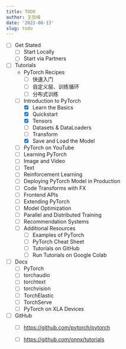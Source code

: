 ```yaml
---
title: TODO
author: 王哲峰
date: '2022-08-13'
slug: todo
---
```


* [ ] Get Stated
    - [ ] Start Locally
    - [ ] Start via Partners
* [ ] Tutorials
    - PyTorch Recipes
        - [ ] 快速入门
        - [ ] 自定义层、训练循环
        - [ ] 分布式训练
    - [ ] Introduction to PyTorch
        - [x] Learn the Basics
        - [x] Quickstart
        - [x] Tensors
        - [ ] Datasets & DataLoaders
        - [ ] Transform
        - [x] Save and Load the Model
    - [ ] PyTorch on YouTube
    - [ ] Learning PyTorch
    - [ ] Image and Video
    - [ ] Text
    - [ ] Reinforcement Learning
    - [ ] Deploying PyTorch Model in Production
    - [ ] Code Transforms with FX
    - [ ] Frontend APIs
    - [ ] Extending PyTorch
    - [ ] Model Optimization
    - [ ] Parallel and Distributed Training
    - [ ] Recommendation Systems
    - [ ] Additional Resources
        - [ ] Examples of PyTorch
        - [ ] PyTorch Cheat Sheet
        - [ ] Tutorials on GitHub
        - [ ] Run Tutorials on Google Colab
* [ ] Docs
    - [ ] PyTorch
    - [ ] torchaudio
    - [ ] torchtext
    - [ ] torchvision
    - [ ] TorchElastic
    - [ ] TorchServe
    - [ ] PyTorch on XLA Devices
* [ ] GitHub
    - [ ] https://github.com/pytorch/pytorch
    - [ ] https://github.com/onnx/tutorials

